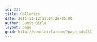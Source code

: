 ```yaml
---
id: 231
title: Galleries
date: 2011-11-12T13:04:28-05:00
author: Sumit Birla
layout: page
guid: http://sumitbirla.com/?page_id=231
---
```

